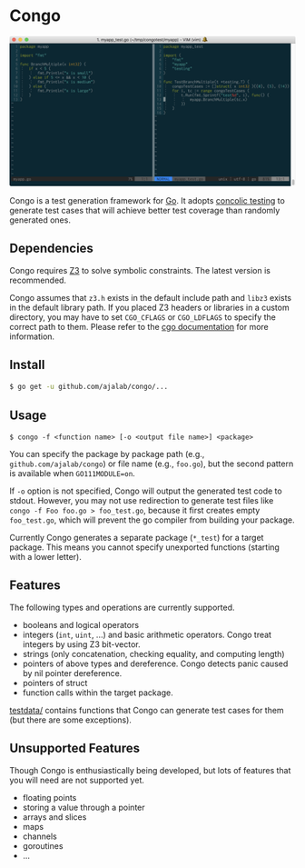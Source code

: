 # Congo

![](assets/screenshot.png)

Congo is a test generation framework for [Go](https://golang.org/).
It adopts [concolic testing](https://en.wikipedia.org/wiki/Concolic_testing) to generate test cases that will
achieve better test coverage than randomly generated ones.

## Dependencies

Congo requires [Z3](https://github.com/Z3Prover/z3) to solve symbolic constraints.
The latest version is recommended.

Congo assumes that `z3.h` exists in the default include path and `libz3` exists in the default library path.
If you placed Z3 headers or libraries in a custom directory,
you may have to set `CGO_CFLAGS` or `CGO_LDFLAGS` to specify the correct path to them.
Please refer to the [cgo documentation](https://golang.org/cmd/cgo/) for more information.

## Install

```sh
$ go get -u github.com/ajalab/congo/...
```

## Usage

```
$ congo -f <function name> [-o <output file name>] <package>
```

You can specify the package by package path (e.g., `github.com/ajalab/congo`) or file name (e.g., `foo.go`), but the second pattern is available when `GO111MODULE=on`.

If `-o` option is not specified, Congo will output the generated test code to stdout.
However, you may not use redirection to generate test files like `congo -f Foo foo.go > foo_test.go`,
because it first creates empty `foo_test.go`, which will prevent the go compiler from building your package.

Currently Congo generates a separate package (`*_test`) for a target package.
This means you cannot specify unexported functions (starting with a lower letter).

## Features

The following types and operations are currently supported.

- booleans and logical operators
- integers (`int`, `uint`, ...) and basic arithmetic operators. Congo treat integers by using Z3 bit-vector.
- strings (only concatenation, checking equality, and computing length)
- pointers of above types and dereference. Congo detects panic caused by nil pointer dereference.
- pointers of struct
- function calls within the target package.

[testdata/](testdata/) contains functions that Congo can generate test cases for them (but there are some exceptions).

## Unsupported Features

Though Congo is enthusiastically being developed,
but lots of features that you will need are not supported yet.

- floating points
- storing a value through a pointer
- arrays and slices
- maps
- channels
- goroutines
- ...